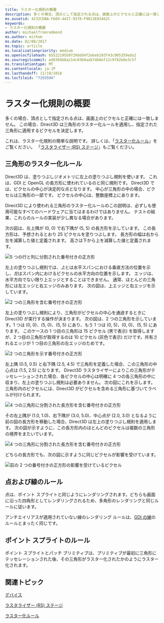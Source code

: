 ```yaml
---
title: ラスター化規則の概要
description: 多くの場合、頂点として指定される点は、画面上のピクセルと正確には一致しません。 この場合、Direct3D は三角形のラスター化ルールを適用し、指定された三角形に適用するピクセルを決定します。
ms.assetid: 4232CDBA-F669-4417-9378-F9013E83462C
keywords:
- ラスター化規則の概要
author: michaelfromredmond
ms.author: mithom
ms.date: 02/08/2017
ms.topic: article
ms.localizationpriority: medium
ms.openlocfilehash: 65522195b9729ddd4f2ebeb193f43c905359eda2
ms.sourcegitcommit: ed0304b8a214c03b8aab74b8ef12c9f82b8e3c5f
ms.translationtype: MT
ms.contentlocale: ja-JP
ms.lasthandoff: 11/19/2018
ms.locfileid: "7293594"
---
```

# <a name="introduction-to-rasterization-rules"></a>ラスター化規則の概要


多くの場合、頂点として指定される点は、画面上のピクセルと正確には一致しません。 この場合、Direct3D は三角形のラスター化ルールを適用し、指定された三角形に適用するピクセルを決定します。

これは、ラスター化規則の簡単な説明です。 詳しくは、「[ラスター化ルール](rasterization-rules.md)」をご覧ください。 「[ラスタライザー (RS) ステージ](rasterizer-stage--rs-.md)」もご覧ください。

## <a name="span-idtrianglerasterizationrulesspanspan-idtrianglerasterizationrulesspanspan-idtrianglerasterizationrulesspantriangle-rasterization-rules"></a><span id="Triangle_Rasterization_Rules"></span><span id="triangle_rasterization_rules"></span><span id="TRIANGLE_RASTERIZATION_RULES"></span>三角形のラスター化ルール


Direct3D は、塗りつぶしジオメトリに左上の塗りつぶし規則を使います。 これは、GDI と OpenGL の長方形に使われているのと同じ規則です。 Direct3D では、ピクセルの中心が決定的な点となります。 中心が三角形の中の場合、ピクセルは三角形の一部です。 ピクセルの中心は、整数座標上にあります。

Direct3D により使われる三角形のラスター化ルールのこの説明は、必ずしも使用可能なすべてのハードウェアに当てはまるわけではありません。 テストの結果、これらのルールの実装が少し異なる場合があります。

次の図は、左上隅が (0, 0) で右下隅が (5, 5) の長方形を示しています。 この長方形は、予想されるとおり 25 ピクセルを塗りつぶします。 長方形の幅は右から左を減算した値と定義されます。 高さは下から上を減算した値と定義されます。

![5 つの行と列に分割された番号付きの正方形](images/pixmap.png)

左上の塗りつぶし規則では、*上*とは水平スパンにおける垂直方法の位置を示し、*左*はスパン内におけるピクセルの水平方向の位置を示します。 エッジは、水平方向でない限り上エッジとすることはできません。 通常、ほとんどの三角形には左エッジと右エッジのみあります。 次の図は、上エッジと右エッジを示しています。

![2 つの三角形を含む番号付きの正方形](images/triedge.png)

左上の塗りつぶし規則により、三角形がピクセルの中心を通過するときに Direct3D が実行する操作が決まります。 次の図は、2 つの三角形を示しています。1 つは (0, 0)、(5, 0)、(5, 5) にあり、もう 1 つは (0, 5)、(0, 0)、(5, 5) にあります。 このケースの 1 つ目の三角形は 15 ピクセル (黒で表示) を取得しますが、2 つ目の三角形が取得するのは 10 ピクセル (灰色で表示) だけです。共有されるエッジが 1 つ目の三角形の左エッジのためです。

![2 つの三角形を示す番号付きの正方形](images/twotris.png)

左上隅 (0.5, 0.5) と右下隅 (2.5, 4.5) で三角形を定義した場合、この三角形の中心点は (1.5, 2.5) になります。 Direct3D ラスタライザーによりこの三角形がテッセレーションされた場合、各ピクセルの中心は明確に 4 つの各三角形の中に収まり、左上の塗りつぶし規則は必要ありません。 次の図にこれを示します。 三角形内のピクセルには、Direct3D がピクセルを含める三角形に基づいてラベルが付けられます。

![4 つの三角形に分割された長方形を含む番号付きの正方形](images/noambig.png)

その左上隅が (1.0, 1.0)、右下隅が (3.0, 5.0)、中心点が (2.0, 3.0) となるように前の図の長方形を移動した場合、Direct3D は左上の塗りつぶし規則を適用します。 次の図が示すように、この長方形内のほとんどのピクセルは複数の三角形の境界をまたいでいます。

![4 つの三角形に分割された長方形を含む番号付きの正方形](images/fillrule.png)

どちらの長方形でも、次の図に示すように同じピクセルが影響を受けています。

![前の 2 つの番号付きの正方形の影響を受けているピクセル](images/samepix.png)

## <a name="span-idpointandlinerulesspanspan-idpointandlinerulesspanspan-idpointandlinerulesspanpoint-and-line-rules"></a><span id="Point_and_Line_Rules"></span><span id="point_and_line_rules"></span><span id="POINT_AND_LINE_RULES"></span>点および線のルール


点は、ポイント スプライトと同じようにレンダリングされます。どちらも画面に沿った四角形としてレンダリングされるため、多角形のレンダリングと同じルールに従います。

アンチエイリアスが適用されていない線のレンダリング ルールは、[GDI の線](https://msdn.microsoft.com/library/windows/desktop/dd145027)のルールとまったく同じです。

## <a name="span-idpointspriterulesspanspan-idpointspriterulesspanspan-idpointspriterulesspanpoint-sprite-rules"></a><span id="Point_Sprite_Rules"></span><span id="point_sprite_rules"></span><span id="POINT_SPRITE_RULES"></span>ポイント スプライトのルール


ポイント スプライトとパッチ プリミティブは、プリミティブが最初に三角形にテッセレーションされた後、その三角形がラスター化されたかのようにラスター化されます。

## <a name="span-idrelated-topicsspanrelated-topics"></a><span id="related-topics"></span>関連トピック


[デバイス](devices.md)

[ラスタライザー (RS) ステージ](rasterizer-stage--rs-.md)

[ラスター化ルール](rasterization-rules.md)

 

 




